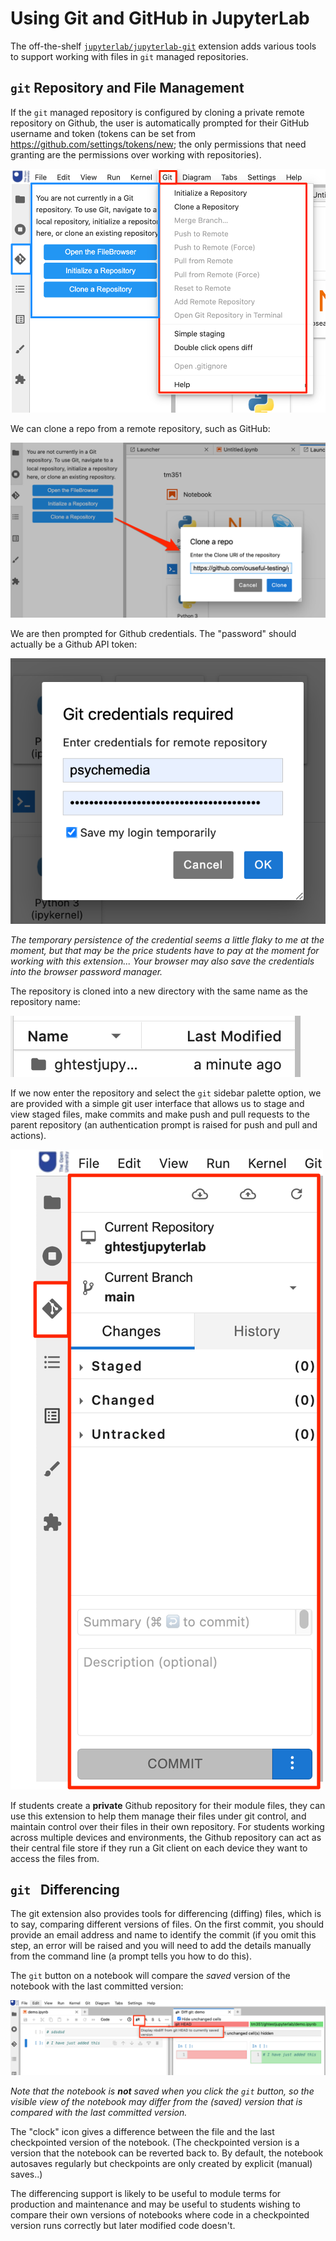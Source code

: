 # Using Git and GitHub in JupyterLab

The off-the-shelf [`jupyterlab/jupyterlab-git`](https://github.com/jupyterlab/jupyterlab-git) extension adds various tools to support working with files in `git` managed repositories.

##  `git` Repository and File Management

If the `git` managed repository is configured by cloning a private remote repository on Github, the user is automatically prompted for their GitHub username and token (tokens can be set from https://github.com/settings/tokens/new; the only permissions that need granting are the permissions over working with repositories).

![](md_assets/media/jl_git_menu.png)

We can clone a repo from a remote repository, such as GitHub:

![](md_assets/media/jl_git_repo_clone.png)

We are then prompted for Github credentials. The "password" should actually be a Github API token:

![](md_assets/media/jl_git_credentials.png)

*The temporary persistence of the credential seems a little flaky to me at the moment, but that may be the price students have to pay at the moment for working with this extension... Your browser may also save the credentials into the browser password manager.*

The repository is cloned into a new directory with the same name as the repository name:

![](md_assets/media/jl_git_cloned_dir.png)

If we now enter the repository and select the `git` sidebar palette option, we are provided with a simple git user interface that allows us to stage and view staged files, make commits and make push and pull requests to the parent repository (an authentication prompt is raised for push and pull and actions).

![](md_assets/media/jl_git_file_status.png)

If students create a __private__ Github repository for their module files, they can use this extension to help them manage their files under git control, and maintain control over their  files in their own repository. For students working across multiple devices and environments, the Github repository can act as their central file store if they run a Git client on each device they want to access the files from.

## `git ` Differencing

The git extension also provides tools for differencing (diffing) files, which is to say, comparing different versions of files. On the first commit, you should provide an email address and name to identify the commit (if you omit this step, an error will be raised and you will need to add the details manually from the command line (a prompt tells you how to do this).

The `git` button on a notebook will compare the *saved* version of the notebook with the last committed version:

![](md_assets/media/jl_git_diff.png)

*Note that the notebook is __not__ saved when you click the `git` button, so the visible view of the notebook may differ from the (saved) version that is compared with the last committed version.*

The "clock" icon gives a difference between the file and the last checkpointed version of the notebook. (The checkpointed version is a version that the notebook can be reverted back to. By default, the notebook autosaves regularly but checkpoints are only created by explicit (manual) saves..)

The differencing support is likely to be useful to module terms for production and maintenance and may be useful to students wishing to compare their own versions of notebooks where code in a checkpointed version runs correctly but later modified code doesn't.

